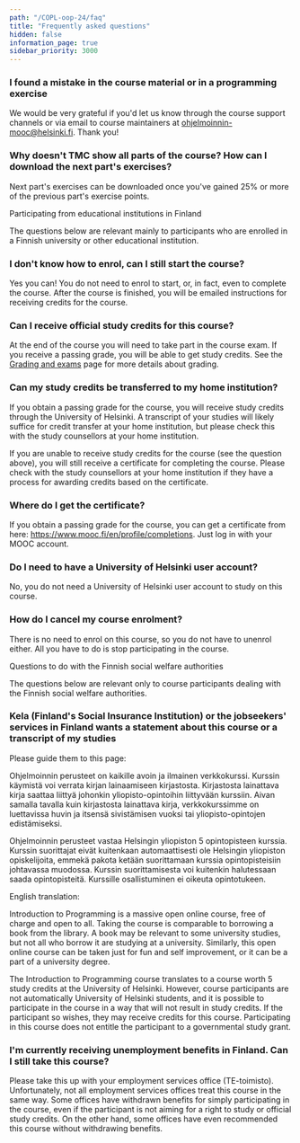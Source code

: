 ```yaml
---
path: "/COPL-oop-24/faq"
title: "Frequently asked questions"
hidden: false
information_page: true
sidebar_priority: 3000
---
```


<table-of-contents></table-of-contents>

### I found a mistake in the course material or in a programming exercise

We would be very grateful if you'd let us know through the course support channels or via email to course maintainers at ohjelmoinnin-mooc@helsinki.fi. Thank you!

### Why doesn't TMC show all parts of the course? How can I download the next part's exercises?

Next part's exercises can be downloaded once you've gained 25% or more of the previous part's exercise points.

<span class="h2">Participating from educational institutions in Finland</span>

<notice>The questions below are relevant mainly to participants who are enrolled in a Finnish university or other educational institution.</notice>

### I don't know how to enrol, can I still start the course?

Yes you can! You do not need to enrol to start, or, in fact, even to complete the course. After the course is finished, you will be emailed instructions for receiving credits for the course.

### Can I receive official study credits for this course?

At the end of the course you will need to take part in the course exam. If you receive a passing grade, you will be able to get study credits. See the [Grading and exams](/grading-and-exams) page for more details about grading.

### Can my study credits be transferred to my home institution?

If you obtain a passing grade for the course, you will receive study credits through the University of Helsinki. A transcript of your studies will likely suffice for credit transfer at your home institution, but please check this with the study counsellors at your home institution.

If you are unable to receive study credits for the course (see the question above), you will still receive a certificate for completing the course. Please check with the study counsellors at your home institution if they have a process for awarding credits based on the certificate.

### Where do I get the certificate?

If you obtain a passing grade for the course, you can get a certificate from here: https://www.mooc.fi/en/profile/completions. Just log in with your MOOC account.

### Do I need to have a University of Helsinki user account?

No, you do not need a University of Helsinki user account to study on this course.

### How do I cancel my course enrolment?

There is no need to enrol on this course, so you do not have to unenrol either. All you have to do is stop participating in the course.

<span class="h2">Questions to do with the Finnish social welfare authorities</span>

<notice>The questions below are relevant only to course participants dealing with the Finnish social welfare authorities.</notice>

### Kela (Finland's Social Insurance Institution) or the jobseekers' services in Finland wants a statement about this course or a transcript of my studies

Please guide them to this page:

Ohjelmoinnin perusteet on kaikille avoin ja ilmainen verkkokurssi. Kurssin käymistä voi verrata kirjan lainaamiseen kirjastosta. Kirjastosta lainattava kirja saattaa liittyä johonkin yliopisto-opintoihin liittyvään kurssiin. Aivan samalla tavalla kuin kirjastosta lainattava kirja, verkkokurssimme on luettavissa huvin ja itsensä sivistämisen vuoksi tai yliopisto-opintojen edistämiseksi.

Ohjelmoinnin perusteet vastaa Helsingin yliopiston 5 opintopisteen kurssia. Kurssin suorittajat eivät kuitenkaan automaattisesti ole Helsingin yliopiston opiskelijoita, emmekä pakota ketään suorittamaan kurssia opintopisteisiin johtavassa muodossa. Kurssin suorittamisesta voi kuitenkin halutessaan saada opintopisteitä. Kurssille osallistuminen ei oikeuta opintotukeen.

English translation:

Introduction to Programming is a massive open online course, free of charge and open to all. Taking the course is comparable to borrowing a book from the library. A book may be relevant to some university studies, but not all who borrow it are studying at a university. Similarly, this open online course can be taken just for fun and self improvement, or it can be a part of a university degree.

The Introduction to Programming course translates to a course worth 5 study credits at the University of Helsinki. However, course participants are not automatically University of Helsinki students, and it is possible to participate in the course in a way that will not result in study credits. If the participant so wishes, they may receive credits for this course. Participating in this course does not entitle the participant to a governmental study grant.

### I'm currently receiving unemployment benefits in Finland. Can I still take this course?

Please take this up with your employment services office (TE-toimisto). Unfortunately, not all employment services offices treat this course in the same way. Some offices have withdrawn benefits for simply participating in the course, even if the participant is not aiming for a right to study or official study credits. On the other hand, some offices have even recommended this course without withdrawing benefits.
